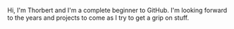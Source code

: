 Hi, I'm Thorbert and I'm a complete beginner to GitHub. I'm looking forward to the years and projects to come as I try to get a grip on stuff.

<!---
Thorbert1/Thorbert1 is a ✨ special ✨ repository because its `README.md` (this file) appears on your GitHub profile.
You can click the Preview link to take a look at your changes.
--->
